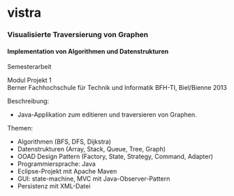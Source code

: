 # vistra
### Visualisierte Traversierung von Graphen

#### Implementation von Algorithmen und Datenstrukturen

Semesterarbeit

Modul Projekt 1<br>
Berner Fachhochschule für Technik und Informatik BFH-TI, Biel/Bienne 2013


Beschreibung:
- Java-Applikation zum editieren und traversieren von Graphen.

Themen:
- Algorithmen (BFS, DFS, Dijkstra)
- Datenstrukturen (Array, Stack, Queue, Tree, Graph)
- OOAD Design Pattern (Factory, State, Strategy, Command, Adapter)
- Programmiersprache: Java
- Eclipse-Projekt mit Apache Maven
- GUI: state-machine, MVC mit Java-Observer-Pattern
- Persistenz mit XML-Datei
